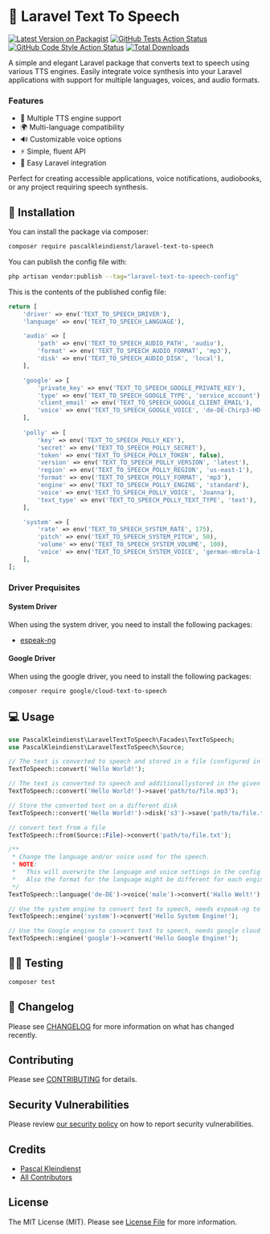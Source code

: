 # 🎵 Laravel Text To Speech

[![Latest Version on Packagist](https://img.shields.io/packagist/v/pascalkleindienst/laravel-text-to-speech.svg?style=flat-square)](https://packagist.org/packages/pascalkleindienst/laravel-text-to-speech)
[![GitHub Tests Action Status](https://img.shields.io/github/actions/workflow/status/pascalkleindienst/laravel-text-to-speech/run-tests.yml?branch=main&label=tests&style=flat-square)](https://github.com/pascalkleindienst/laravel-text-to-speech/actions?query=workflow%3Arun-tests+branch%3Amain)
[![GitHub Code Style Action Status](https://img.shields.io/github/actions/workflow/status/pascalkleindienst/laravel-text-to-speech/fix-php-code-style-issues.yml?branch=main&label=code%20style&style=flat-square)](https://github.com/pascalkleindienst/laravel-text-to-speech/actions?query=workflow%3A"Fix+PHP+code+style+issues"+branch%3Amain)
[![Total Downloads](https://img.shields.io/packagist/dt/pascalkleindienst/laravel-text-to-speech.svg?style=flat-square)](https://packagist.org/packages/pascalkleindienst/laravel-text-to-speech)

A simple and elegant Laravel package that converts text to speech using various TTS engines. Easily integrate voice
synthesis into your Laravel applications with support for multiple languages, voices, and audio formats.

### Features

- 🎤 Multiple TTS engine support
- 🌍 Multi-language compatibility
- 🔊 Customizable voice options
- ⚡️ Simple, fluent API
- 🚀 Easy Laravel integration

Perfect for creating accessible applications, voice notifications, audiobooks, or any project requiring speech
synthesis.

## 📖️ Installation

You can install the package via composer:

```bash
composer require pascalkleindienst/laravel-text-to-speech
```

You can publish the config file with:

```bash
php artisan vendor:publish --tag="laravel-text-to-speech-config"
```

This is the contents of the published config file:

```php
return [
    'driver' => env('TEXT_TO_SPEECH_DRIVER'),
    'language' => env('TEXT_TO_SPEECH_LANGUAGE'),

    'audio' => [
        'path' => env('TEXT_TO_SPEECH_AUDIO_PATH', 'audio'),
        'format' => env('TEXT_TO_SPEECH_AUDIO_FORMAT', 'mp3'),
        'disk' => env('TEXT_TO_SPEECH_AUDIO_DISK', 'local'),
    ],

    'google' => [
        'private_key' => env('TEXT_TO_SPEECH_GOOGLE_PRIVATE_KEY'),
        'type' => env('TEXT_TO_SPEECH_GOOGLE_TYPE', 'service_account'),
        'client_email' => env('TEXT_TO_SPEECH_GOOGLE_CLIENT_EMAIL'),
        'voice' => env('TEXT_TO_SPEECH_GOOGLE_VOICE', 'de-DE-Chirp3-HD-Achernar'),
    ],
    
    'polly' => [
        'key' => env('TEXT_TO_SPEECH_POLLY_KEY'),
        'secret' => env('TEXT_TO_SPEECH_POLLY_SECRET'),
        'token' => env('TEXT_TO_SPEECH_POLLY_TOKEN', false),
        'version' => env('TEXT_TO_SPEECH_POLLY_VERSION', 'latest'),
        'region' => env('TEXT_TO_SPEECH_POLLY_REGION', 'us-east-1'),
        'format' => env('TEXT_TO_SPEECH_POLLY_FORMAT', 'mp3'),
        'engine' => env('TEXT_TO_SPEECH_POLLY_ENGINE', 'standard'),
        'voice' => env('TEXT_TO_SPEECH_POLLY_VOICE', 'Joanna'),
        'text_type' => env('TEXT_TO_SPEECH_POLLY_TEXT_TYPE', 'text'),
    ],

    'system' => [
        'rate' => env('TEXT_TO_SPEECH_SYSTEM_RATE', 175),
        'pitch' => env('TEXT_TO_SPEECH_SYSTEM_PITCH', 50),
        'volume' => env('TEXT_TO_SPEECH_SYSTEM_VOLUME', 100),
        'voice' => env('TEXT_TO_SPEECH_SYSTEM_VOICE', 'german-mbrola-1'),
    ],
];
```

### Driver Prequisites

#### System Driver

When using the system driver, you need to install the following packages:

- [espeak-ng](https://github.com/espeak-ng/espeak-ng)

#### Google Driver

When using the google driver, you need to install the following packages:

```bash
composer require google/cloud-text-to-speech
```

## 💻 Usage

```php
use PascalKleindienst\LaravelTextToSpeech\Facades\TextToSpeech;
use PascalKleindienst\LaravelTextToSpeech\Source;

// The text is converted to speech and stored in a file (configured in the "audio" config).
TextToSpeech::convert('Hello World!'); 

// The text is converted to speech and additionallystored in the given file.
TextToSpeech::convert('Hello World!')->save('path/to/file.mp3'); 

// Store the converted text on a different disk
TextToSpeech::convert('Hello World!')->disk('s3')->save('path/to/file.txt');

// convert text from a file
TextToSpeech::from(Source::File)->convert('path/to/file.txt');

/**
 * Change the language and/or voice used for the speech. 
 * NOTE: 
 *   This will overwrite the language and voice settings in the config file.
 *   Also the format for the language might be different for each engine, e.g. de vs de-DE
 */
TextToSpeech::language('de-DE')->voice('male')->convert('Hallo Welt!');

// Use the system engine to convert text to speech, needs espeak-ng to be installed
TextToSpeech::engine('system')->convert('Hello System Engine!');

// Use the Google engine to convert text to speech, needs google cloud sdk to be installed
TextToSpeech::engine('google')->convert('Hello Google Engine!');
```

## 👨‍🔬 Testing

```bash
composer test
```

## 📝 Changelog

Please see [CHANGELOG](CHANGELOG.md) for more information on what has changed recently.

## Contributing

Please see [CONTRIBUTING](CONTRIBUTING.md) for details.

## Security Vulnerabilities

Please review [our security policy](../../security/policy) on how to report security vulnerabilities.

## Credits

- [Pascal Kleindienst](https://github.com/PascalKleindienst)
- [All Contributors](../../contributors)

## License

The MIT License (MIT). Please see [License File](LICENSE.md) for more information.
